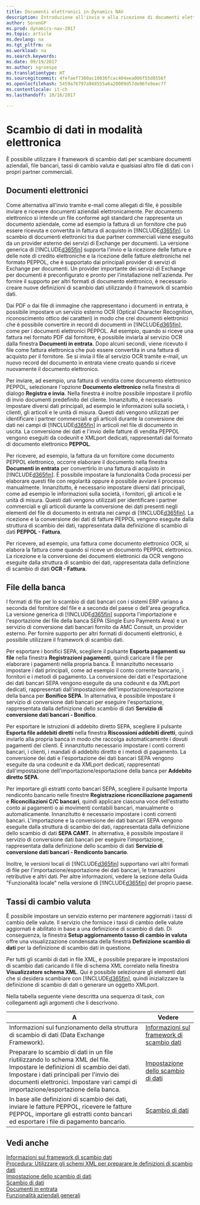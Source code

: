 ```yaml
---
title: Documenti elettronici in Dynamics NAV
description: Introduzione all'invio e alla ricezione di documenti elettronici in [!INCLUDE[d365fin](includes/d365fin_md.md)].
author: SorenGP
ms.prod: dynamics-nav-2017
ms.topic: article
ms.devlang: na
ms.tgt_pltfrm: na
ms.workload: na
ms.search.keywords: 
ms.date: 09/19/2017
ms.author: sgroespe
ms.translationtype: HT
ms.sourcegitcommit: 4fefaef7380ac10836fcac404eea006f55d8556f
ms.openlocfilehash: 5459a76797a948555a6a20009d57de96fe9eec7f
ms.contentlocale: it-ch
ms.lasthandoff: 10/16/2017

---
```

# <a name="exchanging-data-electronically"></a>Scambio di dati in modalità elettronica
È possibile utilizzare il framework di scambio dati per scambiare documenti aziendali, file bancari, tassi di cambio valuta e qualsiasi altro file di dati con i propri partner commerciali.

## <a name="electronic-documents"></a>Documenti elettronici
Come alternativa all'invio tramite e-mail come allegati di file, è possibile inviare e ricevere documenti aziendali elettronicamente. Per documento elettronico si intende un file conforme agli standard che rappresenta un documento aziendale, come ad esempio la fattura di un fornitore che può essere ricevuta e convertita in fattura di acquisto in [!INCLUDE[d365fin](includes/d365fin_md.md)]. Lo scambio di documenti elettronici tra due partner commerciali viene eseguito da un provider esterno dei servizi di Exchange per documenti. La versione generica di [!INCLUDE[d365fin](includes/d365fin_md.md)] supporta l'invio e la ricezione delle fatture e delle note di credito elettroniche e la ricezione delle fatture elettroniche nel formato PEPPOL, che è supportato dai principali provider di servizi di Exchange per documenti. Un provider importante dei servizi di Exchange per documenti è preconfigurato e pronto per l'installazione nell'azienda. Per fornire il supporto per altri formati di documento elettronico, è necessario creare nuove definizioni di scambio dati utilizzando il framework di scambio dati.  

Dai PDF o dai file di immagine che rappresentano i documenti in entrata, è possibile impostare un servizio esterno OCR (Optical Character Recognition, riconoscimento ottico dei caratteri) in modo che crei documenti elettronici che è possibile convertire in record di documenti in [!INCLUDE[d365fin](includes/d365fin_md.md)], come per i documenti elettronici PEPPOL. Ad esempio, quando si riceve una fattura nel formato PDF dal fornitore, è possibile inviarla al servizio OCR dalla finestra **Documenti in entrata**. Dopo alcuni secondi, viene ricevuto il file come fattura elettronica che può essere convertita in una fattura di acquisto per il fornitore. Se si invia il file al servizio OCR tramite e-mail, un nuovo record del documento in entrata viene creato quando si riceve nuovamente il documento elettronico.  

Per inviare, ad esempio, una fattura di vendita come documento elettronico PEPPOL, selezionare l'opzione **Documento elettronico** nella finestra di dialogo **Registra e invia**. Nella finestra è inoltre possibile impostare il profilo di invio documenti predefinito del cliente. Innanzitutto, è necessario impostare diversi dati principali, ad esempio le informazioni sulla società, i clienti, gli articoli e le unità di misura. Questi dati vengono utilizzati per identificare i partner commerciali e gli articoli durante la conversione dei dati nei campi di [!INCLUDE[d365fin](includes/d365fin_md.md)] in articoli nel file di documento in uscita. La conversione dei dati e l'invio delle fatture di vendita PEPPOL vengono eseguiti da codeunit e XMLport dedicati, rappresentati dal formato di documento elettronico **PEPPOL**.  

Per ricevere, ad esempio, la fattura da un fornitore come documento PEPPOL elettronico, occorre elaborare il documento nella finestra **Documenti in entrata** per convertirlo in una fattura di acquisto in [!INCLUDE[d365fin](includes/d365fin_md.md)]. È possibile impostare la funzionalità Coda processi per elaborare questi file con regolarità oppure è possibile avviare il processo manualmente. Innanzitutto, è necessario impostare diversi dati principali, come ad esempio le informazioni sulla società, i fornitori, gli articoli e le unità di misura. Questi dati vengono utilizzati per identificare i partner commerciali e gli articoli durante la conversione dei dati presenti negli elementi del file di documento in entrata nei campi di [!INCLUDE[d365fin](includes/d365fin_md.md)]. La ricezione e la conversione dei dati di fatture PEPPOL vengono eseguite dalla struttura di scambio dei dati, rappresentata dalla definizione di scambio di dati **PEPPOL - Fattura**.  

 Per ricevere, ad esempio, una fattura come documento elettronico OCR, si elabora la fattura come quando si riceve un documento PEPPOL elettronico. La ricezione e la conversione dei documenti elettronici da OCR vengono eseguite dalla struttura di scambio dei dati, rappresentata dalla definizione di scambio di dati **OCR - Fattura**.  

## <a name="bank-files"></a>File della banca  
 I formati di file per lo scambio di dati bancari con i sistemi ERP variano a seconda del fornitore del file e a seconda del paese o dell'area geografica. La versione generica di [!INCLUDE[d365fin](includes/d365fin_md.md)] supporta l'importazione e l'esportazione dei file della banca SEPA (Single Euro Payments Area) e un servizio di conversione dati bancari fornito da AMC Consult, un provider esterno. Per fornire supporto per altri formati di documenti elettronici, è possibile utilizzare il framework di scambio dati.  

Per esportare i bonifici SEPA, scegliere il pulsante **Esporta pagamenti su file** nella finestra **Registrazioni pagamenti**, quindi caricare il file per elaborare i pagamenti nella propria banca. È innanzitutto necessario impostare i dati principali, come ad esempio il conto corrente bancario, i fornitori e i metodi di pagamento. La conversione dei dati e l'esportazione dei dati bancari SEPA vengono eseguite da una codeunit e da XMLport dedicati, rappresentati dall'impostazione dell'importazione/esportazione della banca per **Bonifico SEPA**. In alternativa, è possibile impostare il servizio di conversione dati bancari per eseguire l'esportazione, rappresentata dalla definizione dello scambio di dati **Servizio di conversione dati bancari - Bonifico**.  

Per esportare le istruzioni di addebito diretto SEPA, scegliere il pulsante **Esporta file addebiti diretti** nella finestra **Riscossioni addebiti diretti**, quindi inviarlo alla propria banca in modo che raccolga automaticamente i dovuti pagamenti dei clienti. È innanzitutto necessario impostare i conti correnti bancari, i clienti, i mandati di addebito diretto e i metodi di pagamento. La conversione dei dati e l'esportazione dei dati bancari SEPA vengono eseguite da una codeunit e da XMLport dedicati, rappresentati dall'impostazione dell'importazione/esportazione della banca per **Addebito diretto SEPA**.  

Per importare gli estratti conto bancari SEPA, scegliere il pulsante Importa rendiconto bancario nelle finestre **Registrazione riconciliazione pagamenti** e **Riconciliazioni C/C bancari**, quindi applicare ciascuna voce dell'estratto conto ai pagamenti o ai movimenti contabili bancari, manualmente o automaticamente. Innanzitutto è necessario impostare i conti correnti bancari. L'importazione e la conversione dei dati bancari SEPA vengono eseguite dalla struttura di scambio dei dati, rappresentata dalla definizione dello scambio di dati **SEPA CAMT**. In alternativa, è possibile impostare il servizio di conversione dati bancari per eseguire l'importazione, rappresentata dalla definizione dello scambio di dati **Servizio di conversione dati bancari - Rendiconto bancario**.  

 Inoltre, le versioni locali di [!INCLUDE[d365fin](includes/d365fin_md.md)] supportano vari altri formati di file per l'importazione/esportazione dei dati bancari, le transazioni retributive e altri dati. Per altre informazioni, vedere la sezione della Guida "Funzionalità locale" nella versione di [!INCLUDE[d365fin](includes/d365fin_md.md)] del proprio paese.  

## <a name="currency-exchange-rates"></a>Tassi di cambio valuta  
È possibile impostare un servizio esterno per mantenere aggiornati i tassi di cambio delle valute. Il servizio che fornisce i tassi di cambio delle valute aggiornati è abilitato in base a una definizione di scambio di dati. Di conseguenza, la finestra **Setup aggiornamento tasso di cambio in valuta** offre una visualizzazione condensata della finestra **Definizione scambio di dati** per la definizione di scambio dati in questione.  

Per tutti gli scambi di dati in file XML, è possibile preparare le impostazioni di scambio dati caricando il file di schema XML correlato nella finestra **Visualizzatore schema XML**. Qui è possibile selezionare gli elementi dati che si desidera scambiare con [!INCLUDE[d365fin](includes/d365fin_md.md)], quindi inizializzare la definizione di scambio di dati o generare un oggetto XMLport.  

Nella tabella seguente viene descritta una sequenza di task, con collegamenti agli argomenti che li descrivono.  

|A|Vedere|  
|--------|---------|  
|Informazioni sul funzionamento della struttura di scambio di dati (Data Exchange Framework).|[Informazioni sul framework di scambio dati](across-about-the-data-exchange-framework.md)|  
|Preparare lo scambio di dati in un file riutilizzando lo schema XML del file. Impostare le definizioni di scambio dei dati. Impostare i dati principali per l'invio dei documenti elettronici. Impostare vari campi di importazione/esportazione della banca.|[Impostazione dello scambio di dati](across-set-up-data-exchange.md)|  
|In base alle definizioni di scambio dei dati, inviare le fatture PEPPOL, ricevere le fatture PEPPOL, importare gli estratti conto bancari ed esportare i file di pagamento bancario.|[Scambio di dati](across-exchange-data.md)|  

## <a name="see-also"></a>Vedi anche  
[Informazioni sul framework di scambio dati](across-about-the-data-exchange-framework.md)  
[Procedura: Utilizzare gli schemi XML per preparare le definizioni di scambio dati](across-how-to-use-xml-schemas-to-prepare-data-exchange-definitions.md)  
[Impostazione dello scambio di dati](across-set-up-data-exchange.md)  
[Scambio di dati](across-exchange-data.md)  
[Documenti in entrata](across-income-documents.md)  
[Funzionalità aziendali generali](ui-across-business-areas.md)

